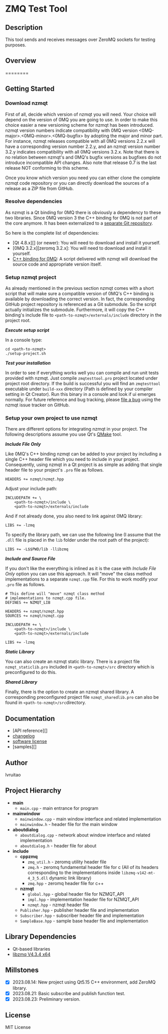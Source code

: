 # ZMQ Test Tool

## Description

This tool sends and receives messages over ZeroMQ sockets for testing purposes.

## Overview
========

Getting Started
---------------

### Download nzmqt

First of all, decide which version of nzmqt you will need. Your choice will depend on the version of 0MQ you are going to use. In order to make this choice easier a new versioning scheme for nzmqt has been introduced. nzmqt version numbers indicate compatibility with 0MQ version <0MQ-major>.<0MQ-minor>.<0MQ-bugfix> by adopting the major and minor part. For instance, nzmqt releases compatible with all 0MQ versions 2.2.x will have a corresponding version number 2.2.y, and an nzmqt version number 3.2.y indicates compatibility with all 0MQ versions 3.2.x. Note that there is no relation between nzmqt's and 0MQ's bugfix versions as bugfixes do not introduce incompatible API changes. Also note that release 0.7 is the last release NOT conforming to this scheme.

Once you know which version you need you can either clone the complete nzmqt code repository or you can directly download the sources of a release as a ZIP file from GitHub.

### Resolve dependencies

As nzmqt is a Qt binding for 0MQ there is obviously a dependency to these two libraries. Since 0MQ version 3 the C++ binding for 0MQ is not part of the core anymore. It has been externalized to a [separate Git repository][cppzmq].

So here is the complete list of dependencies:

* [Qt 4.8.x][] (or newer): You will need to download and install it yourself.
* [0MQ 3.2.x][zeromq 3.2.x]: You will need to download and install it yourself.
* [C++ binding for 0MQ][cppzmq]: A script delivered with nzmqt will download the source code and appropriate version itself.

### Setup nzmqt project

As already mentioned in the previous section nzmqt comes with a short script that will make sure a compatible version of 0MQ's C++ binding is available by downloading the correct version. In fact, the corresponding GitHub project repository is referenced as a Git submodule. So the script actually initializes the submodule. Furthermore, it will copy the C++ binding's include file to ``<path-to-nzmqt>/externals/include`` directory in the project root.

***Execute setup script***

In a console type:

    cd <path-to-nzmqt>
    ./setup-project.sh

***Test your installation***

In order to see if everything works well you can compile and run unit tests provided with nzmqt. Just compile ``zmqtesttool.pro`` project located under project root directory. If the build is successful you will find an ``zmqtesttool`` executable under ``build-xxx`` directory (Path is defined by your compiler setting in Qt Creator). Run this binary in a console and look if ui emerges normally. For future reference and bug tracking, please [file a bug][nzmqt issue tracker] using the nzmqt issue tracker on GitHub.

### Setup your own project to use nzmqt

There are different options for integrating nzmqt in your project. The following descriptions assume you use Qt's [QMake][] tool.

***Include File Only***

Like 0MQ's C++ binding nzmqt can be added to your project by including a single C++ header file which you need to include in your project. Consequently, using nzmqt in a Qt project is as simple as adding that single header file to your project's ``.pro`` file as follows.

    HEADERS += nzmqt/nzmqt.hpp

Adjust your include path:

    INCLUDEPATH += \
        <path-to-nzmqt>/include \
        <path-to-nzmqt>/externals/include

And if not already done, you also need to link against 0MQ library:

    LIBS += -lzmq

To specify the library path, we can use the following line (I assume that the `.dll` file is placed in the `lib` folder under the root path of the project):

    LIBS += -L$$PWD/lib -llibzmq

***Include and Source File***

If you don't like the everything is inlined as it is the case with *Include File Only* option you can use this approach. It will "move" the class method implementations to a separate ``nzmqt.cpp`` file. For this to work modify your ``.pro`` file as follows.

    # This define will "move" nzmqt class method
    # implementations to nzmqt.cpp file.
    DEFINES += NZMQT_LIB
    
    HEADERS += nzmqt/nzmqt.hpp
    SOURCES += nzmqt/nzmqt.cpp
    
    INCLUDEPATH += \
        <path-to-nzmqt>/include \
        <path-to-nzmqt>/externals/include
    
    LIBS += -lzmq
    
***Static Library***

You can also create an nzmqt static library. There is a project file ``nzmqt_staticlib.pro`` included in ``<path-to-nzmqt>/src`` directory which is preconfigured to do this.

***Shared Library***

Finally, there is the option to create an nzmqt shared library. A corresponding preconfigured project file ``nzmqt_sharedlib.pro`` can also be found in ``<path-to-nzmqt>/src``directory.

Documentation
-------------

* [API reference][]
* [changelog][]
* [software license][]
* [samples][]


 [cppzmq]:              https://github.com/zeromq/cppzmq                                        "C++ binding for 0MQ on GitHub"
 [Qt 5.15.x]:            http://download.qt-project.org/official_releases/qt/5.15/                "Qt 5.15.x download page"
 [zeromq 4.3.x]:        http://www.zeromq.org/intro:get-the-software                            "0MQ download page"
 [QMake]:               http://doc-snapshot.qt-project.org/qt5-stable/qmake/qmake-manual.html   "Latest QMake manual"
 [nzmqt issue tracker]: https://github.com/jonnydee/nzmqt/issues                                "nzmqt issue tracker on GitHub"
 [changelog]:           CHANGELOG.md                                                         "zmqtesttool software changelog"
 [software license]:    LICENSE.md                                                           "zmqtesttool software license"
 [User_Manual]:             User_Manual.md                                                              "zmqtesttool user manual"

## Author

lvruitao

## Project Hierarchy

- **main**
  - `main.cpp` - main entrance for program
- **mainwindow**
  - `mainwindow.cpp` - main window interface and related implementation
  - `mainwindow.h` - header file for the main window
- **aboutdialog**
  - `aboutdialog.cpp` - network about window interface and related implementation
  - `aboutdialog.h` - header file for about
- **include**
  - **cppzmq**
    - `zmq_util.h` - zeromq utility header file
    - `zmq.h` - zeromq fundamental header file for c (All of its headers corresponding to the implementations inside `libzmq-v142-mt-4_3_5.dll` dynamic link library)
    - `zmq.hpp` - zeromq header file for c++
  - **nzmqt**
    - `global.hpp` - global header file for NZMQT_API
    - `impl.hpp` - implementation header file for NZMQT_API
    - `nzmqt.hpp` - nzmqt header file
  - `Publisher.hpp` - publisher header file and implementation
  - `Subscriber.hpp` - subscriber header file and implementation
  - `SampleBase.hpp` - sample base header file and implementation

## Library Dependencies

- Qt-based libraries
- [libzmq V4.3.4 x64](https://github.com/zeromq/libzmq)

## Millstones

- [x] 2023.08.14: New project using Qt5.15 C++ environment, add ZeroMQ library.
- [x] 2023.08.21: Basic subscribe and publish function test.
- [x] 2023.08.23: Preliminary version.

## License

MIT License
